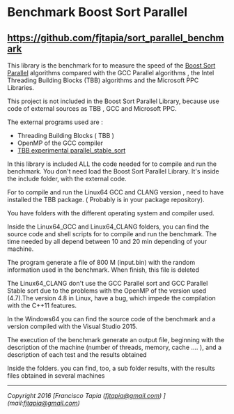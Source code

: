<H1>Benchmark Boost Sort Parallel</H1>
<H2> <a href="https://github.com/fjtapia/sort_parallel_benchmark">https://github.com/fjtapia/sort_parallel_benchmark</a> </H2>


This library is the benchmark for to measure the speed of the [Boost Sort Parallel](https://github.com/fjtapia/sort_parallel)	 algorithms compared with the GCC Parallel algorithms , the Intel Threading Building Blocks (TBB)  algorithms and the Microsoft PPC  Libraries.

This project is not included in the Boost Sort Parallel Library, because use code  of external sources as TBB , GCC and Microsoft PPC.

The external programs used are :

* Threading Building Blocks ( TBB )
* OpenMP of the GCC compiler
* [TBB experimental parallel_stable_sort](https://software.intel.com/sites/default/files/managed/48/9b/parallel_stable_sort.zip)

In this library is included ALL the code needed for to compile and run the benchmark. You don't need load the Boost Sort Parallel Library. It's inside the include folder, with the external code.

For to compile and run the Linux64 GCC and CLANG version , need to have installed the TBB package. ( Probably is in your package repository).

You have folders with the different operating system and compiler used.

Inside the Linux64_GCC and Linux64_CLANG folders, you can find the source code and  shell scripts for to compile and run the benchmark. The time needed by all depend between 10 and 20 min depending of your machine. 

The program generate a file of 800 M (input.bin) with the random information used in the benchmark. When finish, this file is deleted

The Linux64_CLANG don't use the GCC Parallel sort and GCC Parallel Stable sort  due to the problems with the OpenMP of the version used (4.7).The version 4.8 in Linux, have a bug, which impede the compilation with the C++11 features.

In the Windows64 you can find the source code of the benchmark and a version compiled with the Visual Studio 2015.

The execution of the benchmark generate an output file, beginning with the description of the machine (number of threads, memory, cache .... ), and a description of each test and the results obtained

Inside the folders. you can find, too, a sub folder results, with the results files obtained in several machines

***
*Copyright 2016  [Francisco Tapia (fjtapia@gmail.com) ] (mail:fjtapia@gmail.com)*

